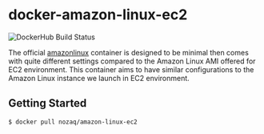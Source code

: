 # docker-amazon-linux-ec2

![DockerHub Build Status](https://img.shields.io/docker/build/nozaq/amazon-linux-ec2.svg)

The official [amazonlinux](https://hub.docker.com/_/amazonlinux/) container is designed to be minimal then comes with quite different settings compared to the Amazon Linux AMI offered for EC2 environment. This container aims to have similar configurations to the Amazon Linux instance we launch in EC2 environment.

## Getting Started

```
$ docker pull nozaq/amazon-linux-ec2
```


